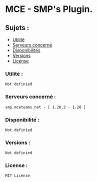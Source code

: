 # MCE - SMP's Plugin.

## Sujets :

* [Utilité](https://github.com/Le-noirrateur/MCE-SMP_PrivateSource?tab=readme-ov-file#utilit%C3%A9-)
* [Serveurs concerné](https://github.com/Le-noirrateur/MCE-SMP_PrivateSource?tab=readme-ov-file#serveurs-concern%C3%A9-)
* [Disponibilités](https://github.com/Le-noirrateur/MCE-SMP_PrivateSource?tab=readme-ov-file#disponibilit%C3%A9-)
* [Versions](https://github.com/Le-noirrateur/MCE-SMP_PrivateSource?tab=readme-ov-file#versions-)
* [License](https://github.com/Le-noirrateur/MCE-SMP_PrivateSource?tab=readme-ov-file#license-)

### Utilité :

```Not definied```

### Serveurs concerné :

```smp.mceteams.net - [ 1.20.2 - 1.20 ]```

### Disponibilité :

```Not definied```

### Versions :

```Not definied```

### License :

```MIT License```
